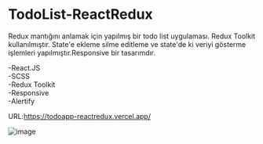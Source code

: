 # TodoList-ReactRedux
Redux mantığını anlamak için yapılmış bir todo list uygulaması. Redux Toolkit kullanılmıştır. State'e ekleme silme editleme ve state'de ki veriyi gösterme işlemleri yapılmıştır.Responsive bir tasarımdır.

-React.JS  
-SCSS  
-Redux Toolkit  
-Responsive  
-Alertify  

URL:https://todoapp-reactredux.vercel.app/   


![image](https://user-images.githubusercontent.com/44196940/170481624-83d48c71-895e-4234-815d-c8633cc15cb3.png)
